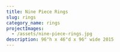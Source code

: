 ```yaml
---
title: Nine Piece Rings
slug: rings
category_name: rings
projectImages:
  - /assets/nine-piece-rings.jpg
description: 96"h x 46"d x 96" wide 2015
---
```


